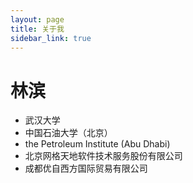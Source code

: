 ```yaml
---
layout: page
title: 关于我
sidebar_link: true
---
```


# **林滨**  
  
+ 武汉大学  
+ 中国石油大学（北京）  
+ the Petroleum Institute (Abu Dhabi)  
+ 北京网格天地软件技术服务股份有限公司  
+ 成都优自西方国际贸易有限公司  
